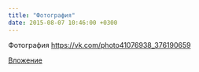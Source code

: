 ```yaml
---
title: "Фотография"
date: 2015-08-07 10:46:00 +0300
---
```


Фотография
https://vk.com/photo41076938_376190659

[Вложение](https://vk.com/photo41076938_376190659)
